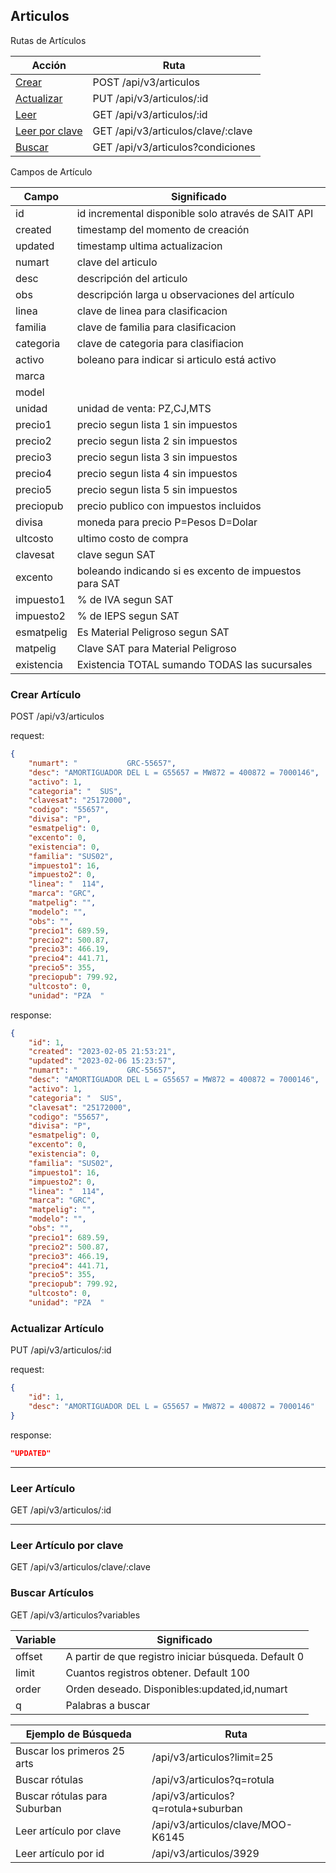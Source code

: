 ## Articulos

Rutas de Artículos

| Acción                                     | Ruta                                |
| ------------------------------------------ | ----------------------------------- |
| [Crear](#crear-artículo)                   | POST /api/v3/articulos              |
| [Actualizar](#actualizar-artículo)         | PUT  /api/v3/articulos/:id          |
| [Leer](#leer-artículo)                     | GET  /api/v3/articulos/:id          |
| [Leer por clave](#leer-artículo-por-clave) | GET  /api/v3/articulos/clave/:clave |
| [Buscar](#buscar-artículos)                | GET  /api/v3/articulos?condiciones  |


Campos de Artículo

| Campo      | Significado                                            |
| ---------- | ------------------------------------------------------ |
| id         | id incremental disponible solo através de SAIT API     |
| created    | timestamp del momento de creación                      |
| updated    | timestamp ultima actualizacion                         |
| numart     | clave del articulo                                     |
| desc       | descripción del articulo                               |
| obs        | descripción larga u observaciones del artículo         |
| linea      | clave de linea para clasificacion                      |
| familia    | clave de familia para clasificacion                    |
| categoria  | clave de categoria para clasifiacion                   |
| activo     | boleano para indicar si articulo está activo           |
| marca      |                                                        |
| model      |                                                        |
| unidad     | unidad de venta: PZ,CJ,MTS                             |
| precio1    | precio segun lista 1 sin impuestos                     |
| precio2    | precio segun lista 2 sin impuestos                     |
| precio3    | precio segun lista 3 sin impuestos                     |
| precio4    | precio segun lista 4 sin impuestos                     |
| precio5    | precio segun lista 5 sin impuestos                     |
| preciopub  | precio publico con impuestos incluidos                 |
| divisa     | moneda para precio P=Pesos D=Dolar                     |
| ultcosto   | ultimo costo de compra                                 |
| clavesat   | clave segun SAT                                        |
| excento    | boleando indicando si es excento de impuestos para SAT |
| impuesto1  | % de IVA segun SAT                                     |
| impuesto2  | % de IEPS segun SAT                                    |
| esmatpelig | Es Material Peligroso segun SAT                        |
| matpelig   | Clave SAT para Material Peligroso                      |
| existencia | Existencia TOTAL sumando TODAS las sucursales          |


### Crear Artículo

POST /api/v3/articulos

request:
```json
{
    "numart": "           GRC-55657",
    "desc": "AMORTIGUADOR DEL L = G55657 = MW872 = 400872 = 7000146",
    "activo": 1,
    "categoria": "  SUS",
    "clavesat": "25172000",
    "codigo": "55657",
    "divisa": "P",
    "esmatpelig": 0,
    "excento": 0,
    "existencia": 0,
    "familia": "SUS02",
    "impuesto1": 16,
    "impuesto2": 0,
    "linea": "  114",
    "marca": "GRC",
    "matpelig": "",
    "modelo": "",
    "obs": "",
    "precio1": 689.59,
    "precio2": 500.87,
    "precio3": 466.19,
    "precio4": 441.71,
    "precio5": 355,
    "preciopub": 799.92,
    "ultcosto": 0,
    "unidad": "PZA  "
 ```

response:
```json
{
    "id": 1,
    "created": "2023-02-05 21:53:21",
    "updated": "2023-02-06 15:23:57",
    "numart": "           GRC-55657",
    "desc": "AMORTIGUADOR DEL L = G55657 = MW872 = 400872 = 7000146",
    "activo": 1,
    "categoria": "  SUS",
    "clavesat": "25172000",
    "codigo": "55657",
    "divisa": "P",
    "esmatpelig": 0,
    "excento": 0,
    "existencia": 0,
    "familia": "SUS02",
    "impuesto1": 16,
    "impuesto2": 0,
    "linea": "  114",
    "marca": "GRC",
    "matpelig": "",
    "modelo": "",
    "obs": "",
    "precio1": 689.59,
    "precio2": 500.87,
    "precio3": 466.19,
    "precio4": 441.71,
    "precio5": 355,
    "preciopub": 799.92,
    "ultcosto": 0,
    "unidad": "PZA  "
 ```


### Actualizar Artículo

PUT /api/v3/articulos/:id

request:
```json
{
    "id": 1,
    "desc": "AMORTIGUADOR DEL L = G55657 = MW872 = 400872 = 7000146"
}
```

response:
```json
"UPDATED"
```



---
### Leer Artículo

GET /api/v3/articulos/:id



---
### Leer Artículo por clave

GET /api/v3/articulos/clave/:clave





### Buscar Artículos

GET /api/v3/articulos?variables

| Variable | Significado                                          |
| -------- | ---------------------------------------------------- |
| offset   | A partir de que registro iniciar búsqueda. Default 0 |
| limit    | Cuantos registros obtener. Default 100               |
| order    | Orden deseado. Disponibles:updated,id,numart         |
| q        | Palabras a buscar                                    |


| Ejemplo de Búsqueda          | Ruta                                |
| ---------------------------- | ----------------------------------- |
| Buscar los primeros 25 arts  | /api/v3/articulos?limit=25          |
| Buscar rótulas               | /api/v3/articulos?q=rotula          |
| Buscar rótulas para Suburban | /api/v3/articulos?q=rotula+suburban |
| Leer artículo por clave      | /api/v3/articulos/clave/MOO-K6145   |
| Leer artículo por id         | /api/v3/articulos/3929              |

